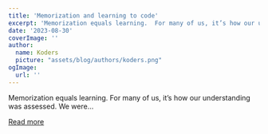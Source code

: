 ```yaml
---
title: 'Memorization and learning to code'
excerpt: 'Memorization equals learning.  For many of us, it’s how our understanding was assessed. We were...'
date: '2023-08-30'
coverImage: ''
author:
  name: Koders
  picture: "assets/blog/authors/koders.png"
ogImage:
  url: ''
---
```


Memorization equals learning.  For many of us, it’s how our understanding was assessed. We were...

[Read more](https://dev.to/theodinproject/memorization-and-learning-to-code-1b6h)
